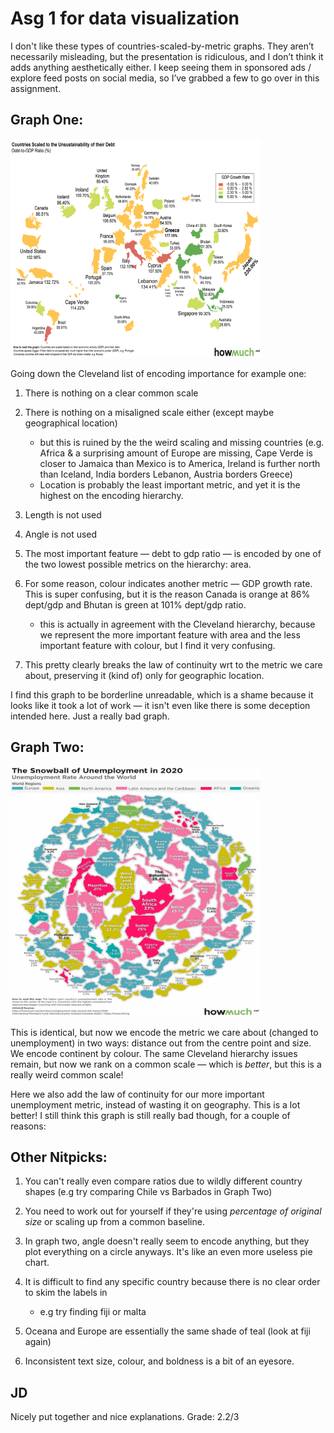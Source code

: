 # Asg 1 for data visualization 

I don't like these types of countries-scaled-by-metric graphs. They aren’t necessarily misleading, but the presentation is ridiculous, and I don’t think it adds anything aesthetically either. I keep seeing them in sponsored ads / explore feed posts on social media, so I’ve grabbed a few to go over in this assignment.

## Graph One:


<img src="https://raw.githubusercontent.com/JasonPekos/Stat744/main/HW1/Asg1Graph1.jpg" width="400" height="350" />

Going down the Cleveland list of encoding importance for example one:

1. There is nothing on a clear common scale 
2. There is nothing on a misaligned scale either (except maybe geographical location)
	- but this is ruined by the the weird scaling and missing countries  		(e.g. Africa & a surprising amount of Europe are missing, Cape Verde is closer to Jamaica than Mexico is to America, Ireland is further north than Iceland, India borders Lebanon, Austria borders Greece)
	- Location is probably the least important metric, and yet it is the highest on the encoding hierarchy. 
3.  Length is not used
4.  Angle is not used
5. The most important feature — debt to gdp ratio — is encoded by one of the two lowest possible metrics on the hierarchy:              area.

6. For some reason, colour indicates another metric — GDP growth rate. This is super confusing, but it is the reason Canada is orange at 86% dept/gdp and Bhutan is green at 101% dept/gdp ratio. 
	 - this is actually in agreement with the Cleveland hierarchy, because we represent the more important feature with area and the less important feature with colour, but I find it very confusing. 

7. This pretty clearly breaks the law of continuity wrt to the metric we care about, preserving it (kind of) only for geographic location.

I find this graph to be borderline unreadable, which is a shame because it looks like it took a lot of work — it isn't even like there is some deception intended here. Just a really bad graph. 


## Graph Two:

<img src="https://raw.githubusercontent.com/JasonPekos/Stat744/main/HW1/Asg1Graph2.jpg" width="400" height="400" />


This is identical, but now we encode the metric we care about (changed to unemployment)  in two ways: distance out from the centre point and size. We encode continent by colour. The same Cleveland hierarchy issues remain, but now we rank on a common scale — which is _better_, but this is a really weird common scale!

Here we also add the law of continuity for our more important unemployment metric, instead of wasting it on geography. This is a lot better! I still think this graph is still really bad though, for a couple of reasons:

## Other Nitpicks:

1. You can't really even compare ratios due to wildly different country shapes (e.g try comparing Chile vs Barbados in Graph Two)

2. You need to work out for yourself if they're using _percentage of original size_ or scaling up from a common baseline.

3. In graph two, angle doesn't really seem to encode anything, but they plot everything on a circle anyways. It's like an even more useless pie chart. 

4. It is difficult to find any specific country because there is no clear order to skim the labels in
	- e.g try finding fiji or malta
	
5. Oceana and Europe are essentially the same shade of teal (look at fiji again)

6. Inconsistent text size, colour,  and boldness is a bit of an eyesore. 

## JD

Nicely put together and nice explanations. Grade: 2.2/3
		





